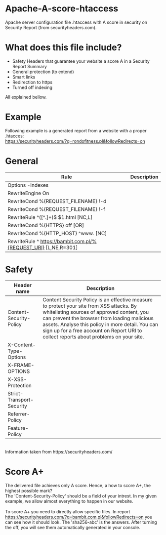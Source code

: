 # Apache-A-score-htaccess
Apache server configuration file .htaccess with A score in security on Security Report (from securityheaders.com).

# What does this file include?
- Safety Headers that guarantee your website a score A in a Security Report Summary
- General protection (to extend)
- Smart links
- Redirection to https
- Turned off indexing 

All explained bellow.

# Example
Following example is a generated report from a website with a proper .htacces:<br>
https://securityheaders.com/?q=rondofitness.pl&followRedirects=on

# General
| Rule | Description |
|-----------------------------------------------------------------|-------------|
| Options -Indexes |  |
| RewriteEngine On |  |
| RewriteCond %{REQUEST_FILENAME} !-d |  |
| RewriteCond %{REQUEST_FILENAME} !-f |  |
| RewriteRule ^([^\.]+)$ $1.html [NC,L] |  |
| RewriteCond %{HTTPS} off [OR] |  |
| RewriteCond %{HTTP_HOST} ^www\. [NC] |  |
| RewriteRule ^ https://bambit.com.pl/%{REQUEST_URI} [L,NE,R=301] |  |

# Safety
| Header name | Description |
|---------------------------|-------------------------------------------------------------------------------------------------------------------------------------------------------------------------------------------------------------------------------------------------------------------------------------------------------------------------------------|
| Content-Security-Policy | Content Security Policy is an effective measure to protect your site from XSS attacks. By whitelisting sources of approved content, you can prevent the browser from loading malicious assets. Analyse this policy in more detail. You can sign up for a free account on Report URI to collect reports about problems on your site. |
| X-Content-Type-Options |  |
| X-FRAME-OPTIONS |  |
| X-XSS-Protection |  |
| Strict-Transport-Security |  |
| Referrer-Policy |  |
| Feature-Policy |  |
<br>
Information taken from https://securityheaders.com/

# Score A+
The delivered file achieves only A score. Hence, a how to score A+, the highest possible mark?<br>
The 'Content-Security-Policy' should be a field of your intrest. 
In my given example, we allow almost everything to happen in our website.<br><br>
To score A+ you need to directly allow specific files.
In report https://securityheaders.com/?q=bambit.com.pl&followRedirects=on you can see how it should look.
The 'sha256-abc' is the answers. After turning the off, you will see them automatically generated in your console.
